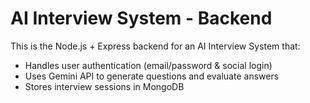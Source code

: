 # AI Interview System - Backend

This is the Node.js + Express backend for an AI Interview System that:
- Handles user authentication (email/password & social login)
- Uses Gemini API to generate questions and evaluate answers
- Stores interview sessions in MongoDB